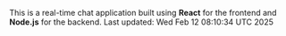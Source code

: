 This is a real-time chat application built using **React** for the frontend and **Node.js** for the backend.
Last updated: Wed Feb 12 08:10:34 UTC 2025
